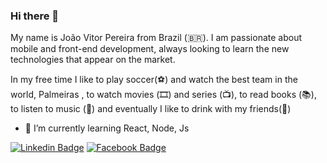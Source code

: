 ### Hi there 👋

My name is João Vitor Pereira from Brazil (🇧🇷). I am passionate about mobile and front-end development, always looking to learn the new technologies that appear on the market.

In my free time I like to play soccer(⚽️)  and watch the best team in the world, Palmeiras , to watch movies (🎞️) and series (📺), to read books (📚), to listen to music (🎵) and eventually I like to drink with my friends(🍺) 

- 🌱 I’m currently learning React, Node, Js 

[![Linkedin Badge](https://img.shields.io/badge/-LinkedIn-blue?style=flat-square&logo=Linkedin&logoColor=white&link=https://www.linkedin.com/in/joaovtpereira/)](https://www.linkedin.com/in/joaovtpereira/)
[![Facebook Badge](https://img.shields.io/badge/-Facebook-1ca0f1?style=flat-square&labelColor=1ca0f1&logo=twitter&logoColor=white&link=https://www.facebook.com/joaovitor.pereira.75033/)](https://www.facebook.com/joaovitor.pereira.75033/)
<!--
**JoaoVitorPereiraUFU/JoaoVitorPereiraUFU** is a ✨ _special_ ✨ repository because its `README.md` (this file) appears on your GitHub profile.

Here are some ideas to get you started:

- 🔭 I’m currently working on ...
- 🌱 I’m currently learning ...
- 👯 I’m looking to collaborate on ...
- 🤔 I’m looking for help with ...
- 💬 Ask me about ...
- 📫 How to reach me: ...
- 😄 Pronouns: ...
- ⚡ Fun fact: ...
-->
